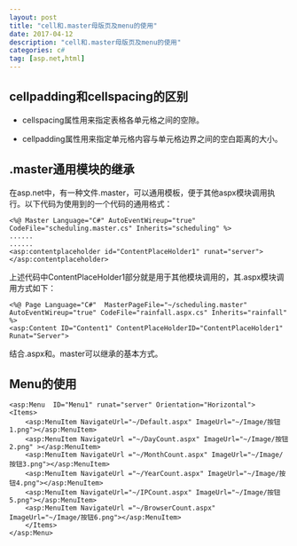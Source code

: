 ```yaml
---
layout: post
title: "cell和.master母版页及menu的使用"
date: 2017-04-12 
description: "cell和.master母版页及menu的使用"
categories: c#
tag: [asp.net,html]
---   
```


## cellpadding和cellspacing的区别

- cellspacing属性用来指定表格各单元格之间的空隙。

- cellpadding属性用来指定单元格内容与单元格边界之间的空白距离的大小。

## .master通用模块的继承

在asp.net中，有一种文件.master，可以通用模板，便于其他aspx模块调用执行。以下代码为使用到的一个代码的通用格式：

	<%@ Master Language="C#" AutoEventWireup="true" CodeFile="scheduling.master.cs" Inherits="scheduling" %>
	......
	......
	<asp:contentplaceholder id="ContentPlaceHolder1" runat="server">
    </asp:contentplaceholder>

上述代码中ContentPlaceHolder1部分就是用于其他模块调用的，其.aspx模块调用方式如下：

	<%@ Page Language="C#"  MasterPageFile="~/scheduling.master" AutoEventWireup="true" CodeFile="rainfall.aspx.cs" Inherits="rainfall" %>
	<asp:Content ID="Content1" ContentPlaceHolderID="ContentPlaceHolder1" Runat="Server">

结合.aspx和。master可以继承的基本方式。

## Menu的使用

	<asp:Menu  ID="Menu1" runat="server" Orientation="Horizontal">
    <Items>
        <asp:MenuItem NavigateUrl="~/Default.aspx" ImageUrl="~/Image/按钮1.png"></asp:MenuItem>
        <asp:MenuItem NavigateUrl ="~/DayCount.aspx" ImageUrl="~/Image/按钮2.png" ></asp:MenuItem>
        <asp:MenuItem NavigateUrl ="~/MonthCount.aspx" ImageUrl="~/Image/按钮3.png"></asp:MenuItem>
        <asp:MenuItem NavigateUrl ="~/YearCount.aspx" ImageUrl="~/Image/按钮4.png"></asp:MenuItem>
        <asp:MenuItem NavigateUrl="~/IPCount.aspx" ImageUrl="~/Image/按钮5.png"></asp:MenuItem>
        <asp:MenuItem NavigateUrl ="~/BrowserCount.aspx" ImageUrl="~/Image/按钮6.png"></asp:MenuItem>
        </Items>
    </asp:Menu>

